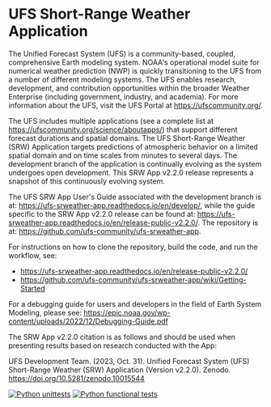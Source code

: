 # UFS Short-Range Weather Application

The Unified Forecast System (UFS) is a community-based, coupled, comprehensive Earth modeling system. NOAA's operational model suite for numerical weather prediction (NWP) is quickly transitioning to the UFS from a number of different modeling systems. The UFS enables research, development, and contribution opportunities within the broader Weather Enterprise (including government, industry, and academia). For more information about the UFS, visit the UFS Portal at https://ufscommunity.org/.

The UFS includes multiple applications (see a complete list at https://ufscommunity.org/science/aboutapps/) that support different forecast durations and spatial domains. The UFS Short-Range Weather (SRW) Application targets predictions of atmospheric behavior on a limited spatial domain and on time scales from minutes to several days. The development branch of the application is continually evolving as the system undergoes open development. This SRW App v2.2.0 release represents a snapshot of this continuously evolving system.

The UFS SRW App User's Guide associated with the development branch is at: https://ufs-srweather-app.readthedocs.io/en/develop/, while the guide specific to the SRW App v2.2.0 release can be found at: https://ufs-srweather-app.readthedocs.io/en/release-public-v2.2.0/. The repository is at: https://github.com/ufs-community/ufs-srweather-app.

For instructions on how to clone the repository, build the code, and run the workflow, see:
- https://ufs-srweather-app.readthedocs.io/en/release-public-v2.2.0/
- https://github.com/ufs-community/ufs-srweather-app/wiki/Getting-Started

For a debugging guide for users and developers in the field of Earth System Modeling, please see:
https://epic.noaa.gov/wp-content/uploads/2022/12/Debugging-Guide.pdf

The SRW App v2.2.0 citation is as follows and should be used when presenting results based on research conducted with the App:

UFS Development Team. (2023, Oct. 31). Unified Forecast System (UFS) Short-Range Weather (SRW) Application (Version v2.2.0). Zenodo. https://doi.org/10.5281/zenodo.10015544

[![Python unittests](https://github.com/ufs-community/ufs-srweather-app/actions/workflows/python_unittests.yaml/badge.svg)](https://github.com/ufs-community/ufs-srweather-app/actions/workflows/python_unittests.yaml)
[![Python functional tests](https://github.com/ufs-community/ufs-srweather-app/actions/workflows/python_func_tests.yaml/badge.svg)](https://github.com/ufs-community/ufs-srweather-app/actions/workflows/python_func_tests.yaml)

